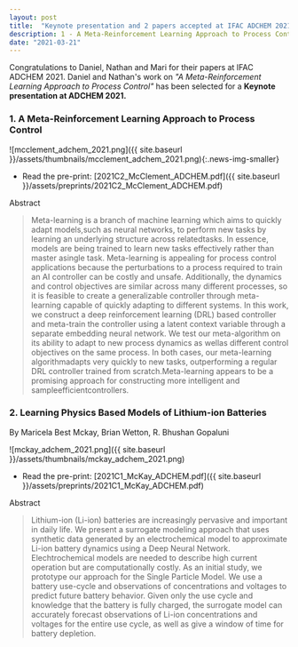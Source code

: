 ```yaml
---
layout: post
title:  "Keynote presentation and 2 papers accepted at IFAC ADCHEM 2021"
description: 1 - A Meta-Reinforcement Learning Approach to Process Control and 2 - Learning Physics Based Models of Lithium-ion Batteries'
date: "2021-03-21"
---
```


Congratulations to Daniel, Nathan and Mari for their papers at IFAC ADCHEM 2021. Daniel and Nathan's work on *"A Meta-Reinforcement Learning Approach to Process Control"* has been selected for a **Keynote presentation at ADCHEM 2021.**

### 1. A Meta-Reinforcement Learning Approach to Process Control

![mcclement_adchem_2021.png]({{ site.baseurl }}/assets/thumbnails/mcclement_adchem_2021.png){:.news-img-smaller}

- Read the pre-print: [2021C2_McClement_ADCHEM.pdf]({{ site.baseurl }}/assets/preprints/2021C2_McClement_ADCHEM.pdf)

Abstract
> Meta-learning is a branch of machine learning which aims to quickly adapt models,such as neural networks, to perform new tasks by learning an underlying structure across relatedtasks. In essence, models are being trained to learn new tasks effectively rather than master asingle task. Meta-learning is appealing for process control applications because the perturbations to a process required to train an AI controller can be costly and unsafe. Additionally, the dynamics and control objectives are similar across many different processes, so it is feasible to create a generalizable controller through meta-learning capable of quickly adapting to different systems. In this work, we construct a deep reinforcement learning (DRL) based controller and meta-train the controller using a latent context variable through a separate embedding neural network. We test our meta-algorithm on its ability to adapt to new process dynamics as wellas different control objectives on the same process. In both cases, our meta-learning algorithmadapts very quickly to new tasks, outperforming a regular DRL controller trained from scratch.Meta-learning appears to be a promising approach for constructing more intelligent and sampleefficientcontrollers.

### 2. Learning Physics Based Models of Lithium-ion Batteries
By Maricela Best Mckay, Brian Wetton, R. Bhushan Gopaluni

![mckay_adchem_2021.png]({{ site.baseurl }}/assets/thumbnails/mckay_adchem_2021.png)

- Read the pre-print: [2021C1_McKay_ADCHEM.pdf]({{ site.baseurl }}/assets/preprints/2021C1_McKay_ADCHEM.pdf)

Abstract
> Lithium-ion (Li-ion) batteries are increasingly pervasive and important in daily
life. We present a surrogate modeling approach that uses synthetic data generated by an
electrochemical model to approximate Li-ion battery dynamics using a Deep Neural Network.
Elechtrochemical models are needed to describe high current operation but are computationally
costly. As an initial study, we prototype our approach for the Single Particle Model. We use
a battery use-cycle and observations of concentrations and voltages to predict future battery
behavior. Given only the use cycle and knowledge that the battery is fully charged, the surrogate
model can accurately forecast observations of Li-ion concentrations and voltages for the entire
use cycle, as well as give a window of time for battery depletion.